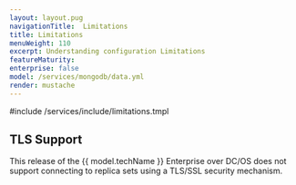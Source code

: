 ```yaml
---
layout: layout.pug
navigationTitle:  Limitations
title: Limitations
menuWeight: 110
excerpt: Understanding configuration Limitations
featureMaturity:
enterprise: false
model: /services/mongodb/data.yml
render: mustache
---
```


#include /services/include/limitations.tmpl

## TLS Support

This release of the {{ model.techName }} Enterprise over DC/OS does not support connecting to replica sets using a TLS/SSL security mechanism.
